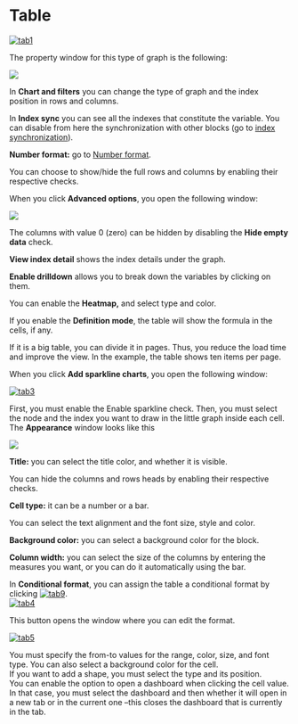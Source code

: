 
# Table
[![tab1](http://www.cubeplat.com:8081/wiki/wp-content/uploads/2016/04/tab1.png)](http://www.cubeplat.com:8081/wiki/wp-content/uploads/2016/04/tab1.png)

The property window for this type of graph is the following:

[![](http://www.cubeplat.com:8081/wiki/wp-content/uploads/2016/07/tab2.png)](http://www.cubeplat.com:8081/wiki/wp-content/uploads/2016/07/tab2.png)

In **Chart and filters**  you can change the type of graph and the index position in rows and columns.

In **Index sync** you can see all the indexes that constitute the variable. You can disable from here the synchronization with other blocks (go to [index synchronization](http://www.cubeplat.com:8081/wiki/en/knowledge-base/index-and-drilldown-drillup-synchronixation/)).

**Number format:** go to [Number format](http://www.cubeplat.com:8081/wiki/en/knowledge-base/number-format-2/).

You can choose to show/hide the full rows and columns by enabling their respective checks.

When you click **Advanced options**, you open the following window:

[![](http://www.cubeplat.com:8081/wiki/wp-content/uploads/2016/07/tab6.png)](http://www.cubeplat.com:8081/wiki/wp-content/uploads/2016/07/tab6.png)

The columns with value 0 (zero) can be hidden by disabling the **Hide empty data** check.

**View index detail** shows the index details under the graph.

**Enable drilldown** allows you to break down the variables by clicking on them.

You can enable the **Heatmap,** and select type and color.

If you enable the **Definition mode**, the table will show the formula in the cells, if any.

If it is a big table, you can divide it in pages. Thus, you reduce the load time and improve the view. In the example, the table shows ten items per page.

When you click **Add sparkline charts**, you open the following window:

[![tab3](http://www.cubeplat.com:8081/wiki/wp-content/uploads/2016/04/tab3.png)](http://www.cubeplat.com:8081/wiki/wp-content/uploads/2016/04/tab3.png)

First, you must enable the Enable sparkline check. Then, you must select the node and the index you want to draw in the little graph inside each cell.  
The **Appearance** window looks like this

[![](http://www.cubeplat.com:8081/wiki/wp-content/uploads/2016/07/tab8.png)](http://www.cubeplat.com:8081/wiki/wp-content/uploads/2016/07/tab8.png)

**Title:** you can select the title color, and whether it is visible.

You can hide the columns and rows heads by enabling their respective checks.

**Cell type:** it can be a number or a bar.

You can select the text alignment and the font size, style and color.

**Background color:** you can select a background color for the block.

**Column width:** you can select the size of the columns by entering the measures you want, or you can do it automatically using the bar.

In **Conditional format**, you can assign the table a conditional format by clicking  [![tab9](http://www.cubeplat.com:8081/wiki/wp-content/uploads/2016/04/tab9.png)](http://www.cubeplat.com:8081/wiki/wp-content/uploads/2016/04/tab9.png).  
[![tab4](http://www.cubeplat.com:8081/wiki/wp-content/uploads/2016/04/tab4.png)](http://www.cubeplat.com:8081/wiki/wp-content/uploads/2016/04/tab4.png)

This button opens the window where you can edit the format.

[![tab5](http://www.cubeplat.com:8081/wiki/wp-content/uploads/2016/04/tab5.png)](http://www.cubeplat.com:8081/wiki/wp-content/uploads/2016/04/tab5.png)

You must specify the from-to values for the range, color, size, and font type. You can also select a background color for the cell.  
If you want to add a shape, you must select the type and its position.  
You can enable the option to open a dashboard when clicking the cell value. In that case, you must select the dashboard and then whether it will open in a new tab or in the current one –this closes the dashboard that is currently in the tab.
<!--stackedit_data:
eyJoaXN0b3J5IjpbLTYzNzUwODY2NywxNDgzNjY0NTQwXX0=
-->